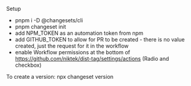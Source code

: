 Setup
- pnpm i -D @changesets/cli
- pnpm changeset init
- add NPM_TOKEN as an automation token from npm
- add GITHUB_TOKEN to allow for PR to be created - there is no value created, just the request for it in the workflow
- enable Workflow permissions at the bottom of https://github.com/niktek/dist-tag/settings/actions (Radio and checkbox)

To create a version:
npx changeset version